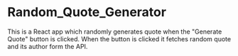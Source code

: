 # Random_Quote_Generator
This is a React app which randomly generates quote when the "Generate Quote" button is clicked. When the button is clicked it fetches random quote and its author form the API.



